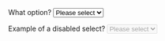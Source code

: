 <div class="au-body au-body--dark">
  <label for="select2">What option?</label>
  <select id="select2" class="au-select au-select--dark au-select--block js-focus-me">
    <option value="">Please select</option>
    <option value="1">Option 1</option>
    <option value="2">Option 2</option>
    <option value="3">Option 3</option>
  </select>
  <p>
    <label for="select2a">Example of a disabled select?</label>
    <select id="select2a" class="au-select au-select--dark au-select--block" disabled>
      <option value="">Please select</option>
      <option value="1">Option 1</option>
      <option value="2">Option 2</option>
      <option value="3">Option 3</option>
    </select>
  </p>
</div>
